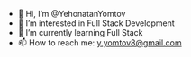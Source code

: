 - 👋 Hi, I’m @YehonatanYomtov
- 👀 I’m interested in Full Stack Development
- 🌱 I’m currently learning Full Stack
- 📫 How to reach me: y.yomtov8@gmail.com

<!---
YehonatanYomtov/YehonatanYomtov is a ✨ special ✨ repository because its `README.md` (this file) appears on your GitHub profile.
You can click the Preview link to take a look at your changes.
--->
